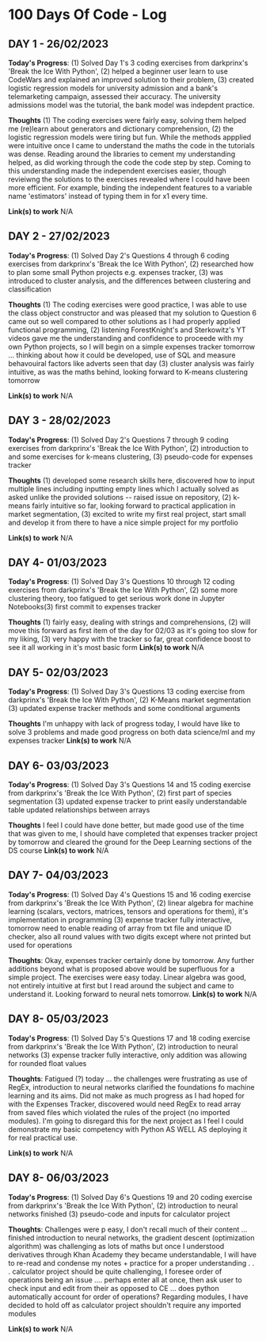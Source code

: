 # 100 Days Of Code - Log

## DAY 1 - 26/02/2023

**Today's Progress**: (1) Solved Day 1's 3 coding exercises from darkprinx's 'Break the Ice With Python', (2) helped a beginner user learn to use CodeWars and explained an improved solution to their problem, (3) created logistic regression models for university admission and a bank's telemarketing campaign, assessed their accuracy. The university admissions model was the tutorial, the bank model was indepdent practice.

**Thoughts** (1) The coding exercises were fairly easy, solving them helped me (re)learn about generators and dictionary comprehension, (2) the logistic regression models were tiring but fun. While the methods appplied were intuitive once I came to understand the maths the code in the tutorials was dense. Reading around the libraries to cement my understanding helped, as did working through the code the code step by step. Coming to this understanding made the independent exercises easier, though revieiwng the solutions to the exercises revealed where I could have been more efficient. For example, binding the independent features to a variable name 'estimators' instead of typing them in for x1 every time.

**Link(s) to work**
N/A

## DAY 2 - 27/02/2023

**Today's Progress**: (1) Solved Day 2's Questions 4 through 6 coding exercises from darkprinx's 'Break the Ice With Python', (2) researched how to plan some small Python projects e.g. expenses tracker, (3) was introduced to cluster analysis, and the differences between clustering and classification 

**Thoughts** (1) The coding exercises were good practice, I was able to use the class object constructor and was pleased that my solution to Question 6 came out so well compared to other solutions as I had properly applied functional programming, (2) listening ForestKnight's and Sterkowitz's YT videos gave me the understanding and confidence to proceede with my own Python projects, so I will begin on a simple expenses tracker tomorrow ... thinking about how it could be developed, use of SQL and measure behavouiral factors like adverts seen that day (3) cluster analysis was fairly intuitive, as was the maths behind, looking forward to K-means clustering tomorrow  

**Link(s) to work**
N/A

## DAY 3 - 28/02/2023

**Today's Progress**: (1) Solved Day 2's Questions 7 through 9 coding exercises from darkprinx's 'Break the Ice With Python', (2) introduction to and some exercises for k-means clustering, (3) pseudo-code for expenses tracker

**Thoughts** (1) developed some research skills here, discovered how to input multiple lines including inputting empty lines which I actually solved as asked unlike the provided solutions -- raised issue on repository, (2) k-means fairly intuitive so far, looking forward to practical application in market segmentation, (3) excited to write my first real project, start small and develop it from there to have a nice simple project for my portfolio  

**Link(s) to work**
N/A

## DAY 4- 01/03/2023

**Today's Progress**: (1) Solved Day 3's Questions 10 through 12 coding exercises from darkprinx's 'Break the Ice With Python', (2) some more clustering theory, too fatigued to get serious work done in Jupyter Notebooks(3) first commit to expenses tracker

**Thoughts** (1) fairly easy, dealing with strings and comprehensions, (2) will move this forward as first item of the day for 02/03 as it's going too slow for my liking, (3) very happy with the tracker so far, great confidence boost to see it all working in it's most basic form 
**Link(s) to work**
N/A

## DAY 5- 02/03/2023

**Today's Progress**: (1) Solved Day 3's Questions 13 coding exercise from darkprinx's 'Break the Ice With Python', (2) K-Means market segmentation (3) updated expense tracker methods and some conditional arguments

**Thoughts** I'm unhappy with lack of progress today, I would have like to solve 3 problems and made good progress on both data science/ml and my expenses tracker 
**Link(s) to work**
N/A

## DAY 6- 03/03/2023

**Today's Progress**: (1) Solved Day 3's Questions 14 and 15 coding exercise from darkprinx's 'Break the Ice With Python', (2) first part of species segmentation (3) updated expense tracker to print easily understandable table updated relationships between arrays

**Thoughts** I feel I could have done better, but made good use of the time that was given to me, I should have completed that expenses tracker project by tomorrow and cleared the ground for the Deep Learning sections of the DS course 
**Link(s) to work**
N/A

## DAY 7- 04/03/2023

**Today's Progress**: (1) Solved Day 4's Questions 15 and 16 coding exercise from darkprinx's 'Break the Ice With Python', (2) linear algebra for machine learning (scalars, vectors, matrices, tensors and operations for them), it's implementation in programming (3) expense tracker fully interactive, tomorrow need to enable reading of array from txt file and unique ID checker, also all round values with two digits except where not printed but used for operations

**Thoughts**: Okay, expenses tracker certainly done by tomorrow. Any further additions beyond what is proposed above would be superfluous for a simple project. The exercises were easy today. Linear algebra was good, not entirely intuitive at first but I read around the subject and came to understand it. Looking forward to neural nets tomorrow.
**Link(s) to work**
N/A

## DAY 8- 05/03/2023

**Today's Progress**: (1) Solved Day 5's Questions 17 and 18 coding exercise from darkprinx's 'Break the Ice With Python', (2) introduction to neural networks (3) expense tracker fully interactive, only addition was allowing for rounded float values

**Thoughts**: Fatigued (?) today ... the challenges were frustrating as use of RegEx, introduction to neural networks clarified the foundations fo machine learning and its aims. Did not make as much progress as I had hoped for with the Expenses Tracker, discovered would need RegEx to read array from saved files which violated the rules of the project (no imported modules). I'm going to disregard this for the next project as I feel I could demonstrate my basic competency with Python AS WELL AS deploying it for real practical use.

**Link(s) to work**
N/A

## DAY 8- 06/03/2023

**Today's Progress**: (1) Solved Day 6's Questions 19 and 20 coding exercise from darkprinx's 'Break the Ice With Python', (2) introduction to neural networks finished (3) pseudo-code and inputs for calculator project

**Thoughts**: Challenges were p easy, I don't recall much of their content ... finished introduction to neural networks, the gradient descent (optimization algorithm) was challenging as lots of maths but once I understood derivatives through Khan Academy they became understandable, I will have to re-read and condense my notes + practice for a proper understanding . . . calculator project should be quite challenging, I foresee order of operations being an issue .... perhaps enter all at once, then ask user to check input and edit from their as opposed to CE ... does python automatically account for order of operations? Regarding modules, I have decided to hold off as calculator project shouldn't require any imported modules

**Link(s) to work**
N/A

